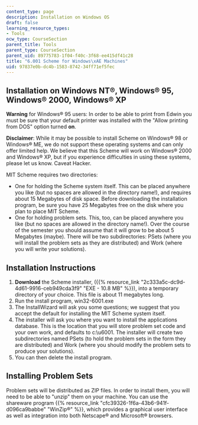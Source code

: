```yaml
---
content_type: page
description: Installation on Windows OS
draft: false
learning_resource_types:
- Tools
ocw_type: CourseSection
parent_title: Tools
parent_type: CourseSection
parent_uid: 89775783-1f04-f40c-3f68-ee415df41c28
title: "6.001 Scheme for Windows\xAE Machines"
uid: 97837e0b-dc4b-1583-8742-34ff71ef5fec
---
```

## Installation on Windows NT®, Windows® 95, Windows® 2000, Windows® XP

**Warning** for Windows® 95 users: In order to be able to print from Edwin you must be sure that your default printer was installed with the "Allow printing from DOS" option turned **on**.

**Disclaimer**: While it may be possible to install Scheme on Windows® 98 or Windows® ME, we do not support these operating systems and can only offer limited help. We believe that this Scheme will work on Windows® 2000 and Windows® XP, but if you experience difficulties in using these systems, please let us know. Caveat Hacker.

MIT Scheme requires two directories:

- One for holding the Scheme system itself. This can be placed anywhere you like (but no spaces are allowed in the directory name!), and requires about 15 Megabytes of disk space. Before downloading the installation program, be sure you have 25 Megabytes free on the disk where you plan to place MIT Scheme.
- One for holding problem sets. This, too, can be placed anywhere you like (but no spaces are allowed in the directory name!). Over the course of the semester you should assume that it will grow to be about 5 Megabytes (maybe). There will be two subdirectories: PSets (where you will install the problem sets as they are distributed) and Work (where you will write your solutions).

## Installation Instructions

1. **Download** the Scheme installer, ({{% resource_link "2c333a5c-dc9d-4d61-9916-ceb949cda3f9" "EXE - 10.8 MB" %}}), into a temporary directory of your choice. This file is about 11 megabytes long.
2. Run the install program, win32-6001.exe
3. The InstallWizard will ask you some questions; we suggest that you accept the default for installing the MIT Scheme system itself.
4. The installer will ask you where you want to install the applications database. This is the location that you will store problem set code and your own work, and defaults to c:\\u6001. The installer will create two subdirectories named PSets (to hold the problem sets in the form they are distributed) and Work (where you should modify the problem sets to produce your solutions).
5. You can then delete the install program.

## Installing Problem Sets

Problem sets will be distributed as ZIP files. In order to install them, you will need to be able to "unzip" them on your machine. You can use the shareware program {{% resource_link "cfc39326-1f6a-43b6-941f-d096ca9babbe" "WinZip®" %}}, which provides a graphical user interface as well as integration into both Netscape® and Microsoft® browsers.